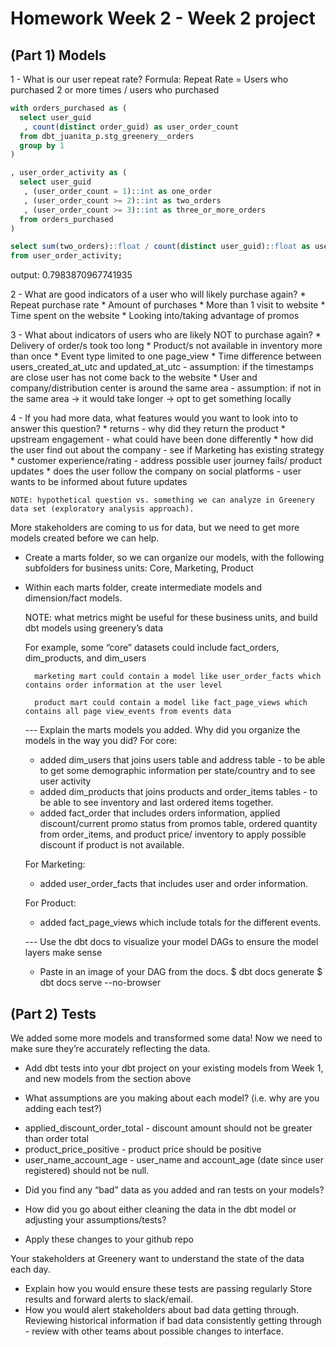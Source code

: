 Homework Week 2 - Week 2 project
==============

(Part 1) Models 
---------------

1 - What is our user repeat rate? 
    Formula: Repeat Rate = Users who purchased 2 or more times / users who purchased
```sql
with orders_purchased as (
  select user_guid
   , count(distinct order_guid) as user_order_count
  from dbt_juanita_p.stg_greenery__orders
  group by 1
)

, user_order_activity as (
  select user_guid
   , (user_order_count = 1)::int as one_order
   , (user_order_count >= 2)::int as two_orders
   , (user_order_count >= 3)::int as three_or_more_orders
  from orders_purchased
)

select sum(two_orders)::float / count(distinct user_guid)::float as user_repeat_rate
from user_order_activity;
```
output: 0.7983870967741935

2 - What are good indicators of a user who will likely purchase again? 
    * Repeat purchase rate
    * Amount of purchases
    * More than 1 visit to website
    * Time spent on the website
    * Looking into/taking advantage of promos

3 - What about indicators of users who are likely NOT to purchase again? 
    * Delivery of order/s took too long
    * Product/s not available in inventory more than once
    * Event type limited to one page_view
    * Time difference between users_created_at_utc and updated_at_utc
     - assumption: if the timestamps are close user has not come back to the website
    * User and company/distribution center is around the same area 
     - assumption: if not in the same area -> it would take longer -> opt to get something locally 

4 - If you had more data, what features would you want to look into to answer this question?
    * returns - why did they return the product
    * upstream engagement - what could have been done differently
    * how did the user find out about the company - see if Marketing has existing strategy
    * customer experience/rating - address possible user journey fails/ product updates
    * does the user follow the company on social platforms - user wants to be informed about future updates 

    NOTE: hypothetical question vs. something we can analyze in Greenery data set (exploratory analysis approach).

More stakeholders are coming to us for data, but we need to get more models created before we can help. 
- Create a marts folder, so we can organize our models, with the following subfolders for business units:
        Core,        Marketing,         Product

- Within each marts folder, create intermediate models and dimension/fact models.

    NOTE: what metrics might be useful for these business units, and build dbt models using greenery’s data

     For example, 
        some “core” datasets could include fact_orders, dim_products, and dim_users

        marketing mart could contain a model like user_order_facts which contains order information at the user level

        product mart could contain a model like fact_page_views which contains all page view_events from events data
			
	--- Explain the marts models you added. Why did you organize the models in the way you did?
    For core:
    - added dim_users that joins users table and address table - to be able to get some demographic information per state/country and to see user activity 
    - added dim_products that joins products and order_items tables - to be able to see inventory and last ordered 
      items together. 
    - added fact_order that includes orders information, applied discount/current promo status from promos table, ordered quantity from order_items, and product price/ inventory to apply possible discount if product is not available.

    For Marketing:
   - added user_order_facts that includes user and order information.

    For Product:
    - added fact_page_views which include totals for the different events.
    
       

    ---	Use the dbt docs to visualize your model DAGs to ensure the model layers make sense

	- Paste in an image of your DAG from the docs. 
	$ dbt docs generate 
	$ dbt docs serve --no-browser			
	
(Part 2) Tests 
---------------

We added some more models and transformed some data! Now we need to make sure they’re accurately reflecting the data. 

- Add dbt tests into your dbt project on your existing models from Week 1, and new models from the section above

- What assumptions are you making about each model? (i.e. why are you adding each test?)
 * applied_discount_order_total - discount amount should not be greater than order total
 * product_price_positive - product price should be positive
 * user_name_account_age - user_name and account_age (date since user registered) should 
   not be null.

- Did you find any “bad” data as you added and ran tests on your models?
- How did you go about either cleaning the data in the dbt model or adjusting your assumptions/tests?

- Apply these changes to your github repo

Your stakeholders at Greenery want to understand the state of the data each day. 
- Explain how you would ensure these tests are passing regularly 
  Store results and forward alerts to slack/email.
- How you would alert stakeholders about bad data getting through.	
  Reviewing historical information if bad data consistently getting through - review with other teams about possible changes to interface.